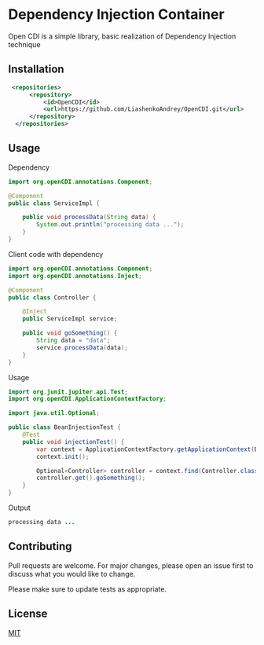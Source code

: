 # Dependency Injection Container

Open CDI is a simple library, basic realization of Dependency Injection technique

## Installation

```xml
 <repositories>
      <repository>
          <id>OpenCDI</id>
          <url>https://github.com/LiashenkoAndrey/OpenCDI.git</url>
      </repository>
  </repositories>
```

## Usage

Dependency
```java
import org.openCDI.annotations.Component;

@Component
public class ServiceImpl {

    public void processData(String data) {
        System.out.println("processing data ...");
    }
}
```
Client code with dependency

```java
import org.openCDI.annotations.Component;
import org.openCDI.annotations.Inject;

@Component
public class Controller {

    @Inject
    public ServiceImpl service;

    public void goSomething() {
        String data = "data";
        service.processData(data);
    }
}
```


Usage
```java
import org.junit.jupiter.api.Test;
import org.openCDI.ApplicationContextFactory;

import java.util.Optional;

public class BeanInjectionTest {
    @Test
    public void injectionTest() {
        var context = ApplicationContextFactory.getApplicationContext(BeanInjectionTest.class);
        context.init();

        Optional<Controller> controller = context.find(Controller.class);
        controller.get().goSomething();
    }
}
```

Output
```java
processing data ...
```

## Contributing

Pull requests are welcome. For major changes, please open an issue first
to discuss what you would like to change.

Please make sure to update tests as appropriate.

## License

[MIT](https://choosealicense.com/licenses/mit/)
